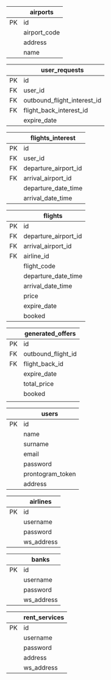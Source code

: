 
|  | airports |
| - | - |
| PK | id |
|  | airport_code |
|  | address |
|  | name |

|  | user_requests |
| - | - |
| PK | id |
| FK | user_id |
| FK | outbound_flight_interest_id |
| FK | flight_back_interest_id |
|  | expire_date |

|  | flights_interest |
| - | - |
| PK | id |
| FK | user_id |
| FK | departure_airport_id |
| FK | arrival_airport_id |
|  | departure_date_time |
|  | arrival_date_time |


|  | flights |
| - | - |
| PK | id |
| FK | departure_airport_id |
| FK | arrival_airport_id |
| FK | airline_id |
|  | flight_code |
|  | departure_date_time |
|  | arrival_date_time |
|  | price |
|  | expire_date |
|  | booked |


|  | generated_offers |
| - | - |
| PK | id |
| FK | outbound_flight_id |
| FK | flight_back_id |
|  | expire_date |
|  | total_price |
|  | booked |
|  |  |

|  | users |
| - | - |
| PK | id |
|  | name |
|  | surname |
|  | email |
|  | password |
|  | prontogram_token |
|  | address |

|  | airlines |
| - | - |
| PK | id |
|  | username |
|  | password |
|  | ws_address |

|  | banks |
| - | - |
| PK | id |
|  | username |
|  | password |
|  | ws_address |

|  | rent_services |
| - | - |
| PK | id |
|  | username |
|  | password |
|  | address |
|  | ws_address |
